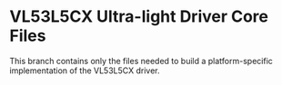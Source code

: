 # VL53L5CX Ultra-light Driver Core Files

This branch contains only the files needed to build a platform-specific implementation of the VL53L5CX driver.
